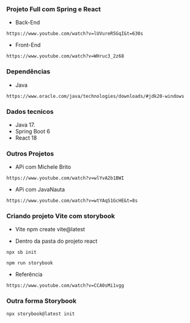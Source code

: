 ### Projeto Full com Spring e React
* Back-End
```
https://www.youtube.com/watch?v=lUVureR5GqI&t=630s
```

* Front-End
```
https://www.youtube.com/watch?v=WHruc3_2z68
```

### Dependências

* Java
```
https://www.oracle.com/java/technologies/downloads/#jdk20-windows
```

### Dados tecnicos
* Java 17.
* Spring Boot 6
* React 18

### Outros Projetos
* APi com Michele Brito
```
https://www.youtube.com/watch?v=wlYvA2b1BWI
```

* APi com JavaNauta
```
https://www.youtube.com/watch?v=wtYAqS1GcHE&t=8s
```

### Criando projeto Vite com storybook
* Vite
npm create vite@latest

* Dentro da pasta do projeto react
```
npx sb init
```

```Rodando storybook
npm run storybook
```

* Referência
```
https://www.youtube.com/watch?v=CCA0sMi1vgg
```

### Outra forma Storybook
```
npx storybook@latest init
```
